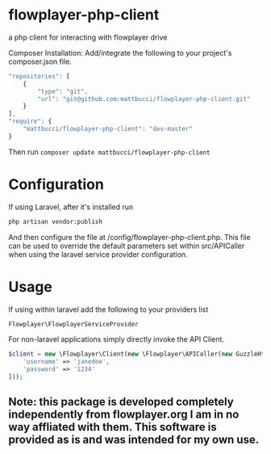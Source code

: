 # flowplayer-php-client
a php client for interacting with flowplayer drive

Composer Installation:
Add/integrate the following to your project's composer.json file. 

```javascript
"repositories": [ 
	{
		"type": "git",
		"url": "git@github.com:mattbucci/flowplayer-php-client.git"
	}
],
"require": {
    "mattbucci/flowplayer-php-client": "dev-master"
}
```

Then run `composer update mattbucci/flowplayer-php-client`

# Configuration

If using Laravel, after it's installed run

```bash
php artisan vendor:publish
```

And then configure the file at /config/flowplayer-php-client.php.
This file can be used to override the default parameters set within src/APICaller when using the laravel service provider configuration.


# Usage
If using within laravel add the following to your providers list

```php
Flowplayer\FlowplayerServiceProvider
```

For non-laravel applications simply directly invoke the API Client.

```php
$client = new \Flowplayer\Client(new \Flowplayer\APICaller(new GuzzleHttp\Client(), [
    'username' => 'janedoe',
    'password' => '1234'
]));
```

## Note: this package is developed completely independently from flowplayer.org I am in no way affliated with them. This software is provided as is and was intended for my own use.
